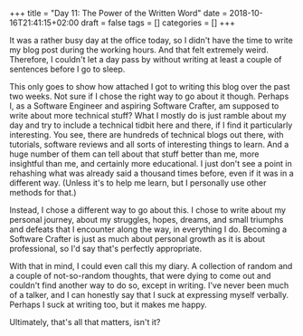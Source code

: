 +++
title = "Day 11: The Power of the Written Word"
date = 2018-10-16T21:41:15+02:00
draft = false
tags = []
categories = []
+++

It was a rather busy day at the office today, so I didn't have the time to write my blog post during the working hours. And that felt extremely weird. Therefore, I couldn't let a day pass by without writing at least a couple of sentences before I go to sleep. 



This only goes to show how attached I got to writing this blog over the past two weeks. Not sure if I chose the right way to go about it though. Perhaps I, as a Software Engineer and aspiring Software Crafter, am supposed to write about more technical stuff? What I mostly do is just ramble about my day and try to include a technical tidbit here and there, if I find it particularly interesting. You see, there are hundreds of technical blogs out there, with tutorials, software reviews and all sorts of interesting things to learn. And a huge number of them can tell about that stuff better than me, more insightful than me, and certainly more educational. I just don't see a point in rehashing what was already said a thousand times before, even if it was in a different way. (Unless it's to help me learn, but I personally use other methods for that.)



Instead, I chose a different way to go about this. I chose to write about my personal journey, about my struggles, hopes, dreams, and small triumphs and defeats that I encounter along the way, in everything I do. Becoming a Software Crafter is just as much about personal growth as it is about professional, so I'd say that's perfectly appropriate. 



With that in mind, I could even call this my diary. A collection of random and a couple of not-so-random thoughts, that were dying to come out and couldn't find another way to do so, except in writing. I've never been much of a talker, and I can honestly say that I suck at expressing myself verbally. Perhaps I suck at writing too, but it makes me happy. 



Ultimately, that's all that matters, isn't it?